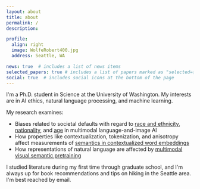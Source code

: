 ```yaml
---
layout: about
title: about
permalink: /
description:

profile:
  align: right
  image: WolfeRobert400.jpg
  address: Seattle, WA

news: true  # includes a list of news items
selected_papers: true # includes a list of papers marked as "selected={true}"
social: true  # includes social icons at the bottom of the page
---
```


I'm a Ph.D. student in Science at the University of Washington. My interests are in AI ethics, natural language processing, and machine learning.

My research examines:

* Biases related to societal defaults with regard to [race and ethnicity](https://arxiv.org/pdf/2205.10764.pdf), [nationality](https://arxiv.org/pdf/2207.00691.pdf), and [age](https://arxiv.org/pdf/2205.11378.pdf) in multimodal language-and-image AI
* How properties like contextualization, tokenization, and anisotropy affect measurements of [semantics in contextualized word embeddings](https://arxiv.org/abs/2203.07504)
* How representations of natural language are affected by [multimodal visual semantic pretraining](https://arxiv.org/pdf/2203.07511.pdf)

I studied literature during my first time through graduate school, and I'm always up for book recommendations and tips on hiking in the Seattle area. I'm best reached by email.